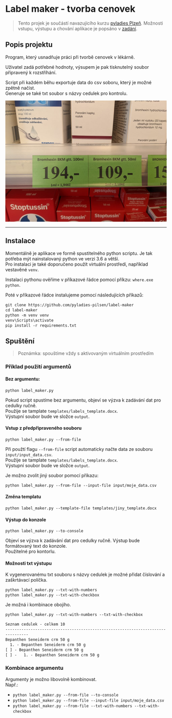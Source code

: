# Label maker - tvorba cenovek

> Tento projek je součástí navazujícího kurzu [pyladies Plzeň](https://pyladies.cz/plzen/).
> Možnosti vstupu, výstupu a chování aplikace je popsáno v [zadání](task.md).

## Popis projektu

Program, který usnadňuje práci při tvorbě cenovek v lékárně.

Uživatel zadá potřebné hodnoty, výsupem je pak tisknutelný soubor připravený k rozstříhání.

Script při každém běhu exportuje data do csv soboru, který je možné zpětně načíst.  
Generuje se také txt soubor s názvy cedulek pro kontrolu.

![ilustracni_foto_cedulky](_resources/vyplnena.jpg)

---

## Instalace

Momentálně je aplikace ve formě spustitelného python scriptu. Je tak potřeba mýt nainstalovaný python ve verzi 3.6 a
větší.  
Pro instalaci je také doporučeno použít virtuální prostředí, například vestavěné `venv`.

Instalaci pythonu ověříme v příkazové řádce pomocí příkzu: `where.exe python`.

Poté v příkazové řádce instalujeme pomocí následujících příkazů:

```commandline
git clone https://github.com/pyladies-pilsen/label-maker
cd label-maker
python -m venv venv
venv\Scripts\activate
pip install -r requirements.txt
```

## Spuštění

> Poznámka: spouštíme vždy s aktivovaným virtuálním prostředím

### Příklad použití argumentů

#### Bez argumentu:

``` commandline
python label_maker.py
```

Pokud script spustíme bez argumentu, objeví se výzva k zadávání dat pro cedulky ručně.  
Použije se tamplate `templates/labels_template.docx`.  
Výstupní soubor bude ve složce `output`.

#### Vstup z předpřipraveného souboru

```commandline
python label_maker.py --from-file
```

Při použtí flagu `--from-file` script automaticky načte data ze souboru `input/input_data.csv`.  
Použije se tamplate `templates/labels_template.docx`.  
Výstupní soubor bude ve složce `output`.

Je možno zvolit jiný soubor pomocí příkazu:

```commandline
python label_maker.py --from-file --input-file input/moje_data.csv
```

#### Změna templatu

```commandline
python label_maker.py --template-file templates/jiny_template.docx
```

#### Výstup do konzole

```commandline
python label_maker.py --to-console
```

Objeví se výzva k zadávání dat pro cedulky ručně.
Výstup bude formátovaný text do konzole.  
Použitelné pro kontorlu.

#### Možnosti txt výstupu

K vygenerovanému txt souboru s názvy cedulek je možné přidat číslování a zaškrtávací políčka.

```commandline
python label_maker.py --txt-with-numbers  
python label_maker.py --txt-with-checkbox
```

Je možná i kombinace obojího.

```commandline
python label_maker.py --txt-with-numbers --txt-with-checkbox
```

```text
Seznam cedulek - celkem 10
--------------------------------------------------------------------------------
Bepanthen Seneiderm crm 50 g
  1. - Bepanthen Seneiderm crm 50 g
[ ] - Bepanthen Seneiderm crm 50 g
[ ] -   1. - Bepanthen Seneiderm crm 50 g
```

### Kombinace argumentu

Argumenty je možno libovolně kombinovat.  
Např.:

- `python label_maker.py --from-file --to-console`
- `python label_maker.py --from-file --input-file input/moje_data.csv`
- `python label_maker.py --from-file --txt-with-numbers --txt-with-checkbox`



